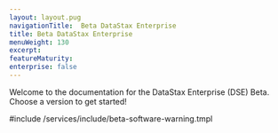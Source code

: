 ```yaml
---
layout: layout.pug
navigationTitle:  Beta DataStax Enterprise
title: Beta DataStax Enterprise
menuWeight: 130
excerpt:
featureMaturity:
enterprise: false
---
```


Welcome to the documentation for the DataStax Enterprise (DSE) Beta. Choose a version to get started!

#include /services/include/beta-software-warning.tmpl
